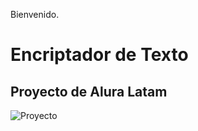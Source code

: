  Bienvenido. 
 # Encriptador de Texto
 ## Proyecto de Alura Latam
 ![Proyecto](https://user-images.githubusercontent.com/92497107/190533006-569c8456-1c85-4a70-a527-b16109e19810.png)
